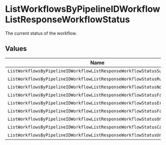 # ListWorkflowsByPipelineIDWorkflowListResponseWorkflowStatus

The current status of the workflow.


## Values

| Name                                                                      | Value                                                                     |
| ------------------------------------------------------------------------- | ------------------------------------------------------------------------- |
| `ListWorkflowsByPipelineIDWorkflowListResponseWorkflowStatusSuccess`      | success                                                                   |
| `ListWorkflowsByPipelineIDWorkflowListResponseWorkflowStatusRunning`      | running                                                                   |
| `ListWorkflowsByPipelineIDWorkflowListResponseWorkflowStatusNotRun`       | not_run                                                                   |
| `ListWorkflowsByPipelineIDWorkflowListResponseWorkflowStatusFailed`       | failed                                                                    |
| `ListWorkflowsByPipelineIDWorkflowListResponseWorkflowStatusError`        | error                                                                     |
| `ListWorkflowsByPipelineIDWorkflowListResponseWorkflowStatusFailing`      | failing                                                                   |
| `ListWorkflowsByPipelineIDWorkflowListResponseWorkflowStatusOnHold`       | on_hold                                                                   |
| `ListWorkflowsByPipelineIDWorkflowListResponseWorkflowStatusCanceled`     | canceled                                                                  |
| `ListWorkflowsByPipelineIDWorkflowListResponseWorkflowStatusUnauthorized` | unauthorized                                                              |